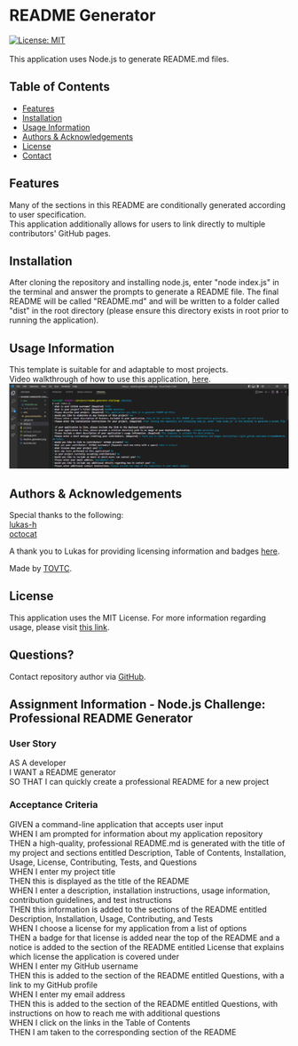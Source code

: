 
  # README Generator
  [![License: MIT](https://img.shields.io/badge/License-MIT-yellow.svg)](https://opensource.org/licenses/MIT)</br></br>
  This application uses Node.js to generate README.md files.
  
  ## Table of Contents
  * [Features](#features)
  * [Installation](#installation)
  * [Usage Information](#usage)
  * [Authors & Acknowledgements](#credits)
  * [License](#license)
  * [Contact](#questions)
  
  ## Features<a name="features"></a>
  Many of the sections in this README are conditionally generated according to user specification.</br>This application additionally allows for users to link directly to multiple contributors' GitHub pages.
    
  ## Installation <a name="installation"></a>
  After cloning the repository and installing node.js, enter "node index.js" in the terminal and answer the prompts to generate a README file. The final README will be called "README.md" and will be written to a folder called "dist" in the root directory (please ensure this directory exists in root prior to running the application).
  
  ## Usage Information<a name="usage"></a>
  This template is suitable for and adaptable to most projects.</br>
  Video walkthrough of how to use this application, [here](https://drive.google.com/drive/folders/1xqaz86GCBlmcPCVCJUf3rRhcY1qgg_3s?usp=sharing).
  ![README Generator](./readme-generator.png "README Generator")</br>
    
  ## Authors & Acknowledgements<a name="credits"></a>
  Special thanks to the following:</br>
    [lukas-h](https://github.com/lukas-h)</br>[octocat](https://github.com/octocat)</br>
    
  A thank you to Lukas for providing licensing information and badges [here](https://gist.github.com/lukas-h/2a5d00690736b4c3a7ba).
  
  Made by [TOVTC](https://github.com/TOVTC).
  
  ## License<a name="license"></a>
  This application uses the MIT License. For more information regarding usage, please visit [this link](https://opensource.org/licenses/MIT).

  ## Questions?<a name="questions"></a>
  Contact repository author via [GitHub](https://github.com/TOVTC).
    
  ## Assignment Information - Node.js Challenge: Professional README Generator
  ### User Story
  AS A developer</br>
  I WANT a README generator</br>
  SO THAT I can quickly create a professional README for a new project

  ### Acceptance Criteria
  GIVEN a command-line application that accepts user input</br>
  WHEN I am prompted for information about my application repository</br>
  THEN a high-quality, professional README.md is generated with the title of my project and sections entitled Description, Table of Contents, Installation, Usage, License, Contributing, Tests, and Questions</br>
  WHEN I enter my project title</br>
  THEN this is displayed as the title of the README</br>
  WHEN I enter a description, installation instructions, usage information, contribution guidelines, and test instructions</br>
  THEN this information is added to the sections of the README entitled Description, Installation, Usage, Contributing, and Tests</br>
  WHEN I choose a license for my application from a list of options</br>
  THEN a badge for that license is added near the top of the README and a notice is added to the section of the README entitled License that explains which license the application is covered under</br>
  WHEN I enter my GitHub username</br>
  THEN this is added to the section of the README entitled Questions, with a link to my GitHub profile</br>
  WHEN I enter my email address</br>
  THEN this is added to the section of the README entitled Questions, with instructions on how to reach me with additional questions</br>
  WHEN I click on the links in the Table of Contents</br>
  THEN I am taken to the corresponding section of the README